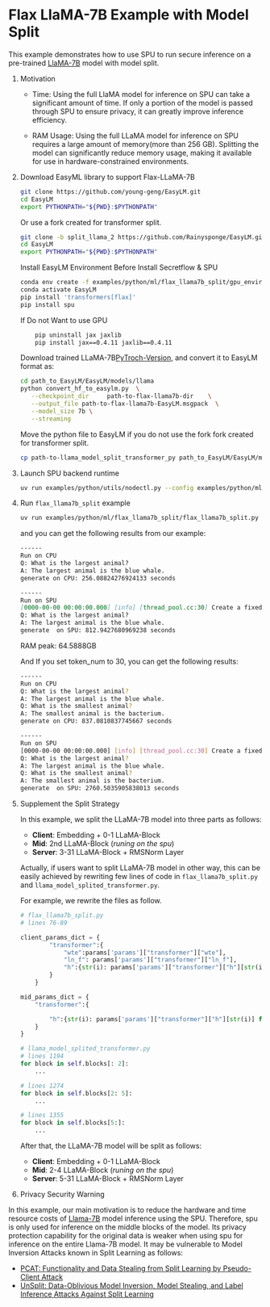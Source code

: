 # Flax LlaMA-7B Example with Model Split

This example demonstrates how to use SPU to run secure inference on a pre-trained
[LlaMA-7B](https://research.facebook.com/publications/llama-open-and-efficient-foundation-language-models/) model with model split.

1. Motivation

    - Time:
    Using the full LlaMA model for inference on SPU can take a significant amount of time.
    If only a portion of the model is passed through SPU to ensure privacy, it can greatly improve inference efficiency.

    - RAM Usage:
    Using the full LLaMA model for inference on SPU requires a large amount of memory(more than 256 GB).
    Splitting the model can significantly reduce memory usage, making it available for use in hardware-constrained environments.

2. Download EasyML library to support Flax-LLaMA-7B

    ```sh
    git clone https://github.com/young-geng/EasyLM.git
    cd EasyLM
    export PYTHONPATH="${PWD}:$PYTHONPATH"
    ```

    Or use a fork created for transformer split.

    ```sh
    git clone -b split_llama_2 https://github.com/Rainysponge/EasyLM.git
    cd EasyLM
    export PYTHONPATH="${PWD}:$PYTHONPATH"
    ```

    Install EasyLM Environment Before Install Secretflow & SPU

    ```sh
    conda env create -f examples/python/ml/flax_llama7b_split/gpu_environment.yml
    conda activate EasyLM
    pip install 'transformers[flax]'
    pip install spu
    ```

    If Do not Want to use GPU

    ```sh
        pip uninstall jax jaxlib
        pip install jax==0.4.11 jaxlib==0.4.11
    ```

    Download trained LLaMA-7B[PyTroch-Version]("https://github.com/facebookresearch/llama"), and convert it to EasyLM format as:

    ```sh
    cd path_to_EasyLM/EasyLM/models/llama
    python convert_hf_to_easylm.py  \
       --checkpoint_dir     path-to-flax-llama7b-dir    \
       --output_file path-to-flax-llama7b-EasyLM.msgpack  \
       --model_size 7b \
       --streaming
    ```

    Move the python file to EasyLM if you do not use the fork fork created for transformer split.

    ```sh
    cp path-to-llama_model_split_transformer_py path_to_EasyLM/EasyLM/models/llama
    ```

3. Launch SPU backend runtime

    ```sh
    uv run examples/python/utils/nodectl.py --config examples/python/ml/flax_llama7b_split/3pc.json up
    ```

4. Run `flax_llama7b_split` example

    ```sh
    uv run examples/python/ml/flax_llama7b_split/flax_llama7b_split.py --model_path path-to-flax-llama7b-EasyLM.msgpack  --tokenizer_path path-to-flax-llama7b-dir --config examples/python/ml/flax_llama7b_split/3pc.json
    ```

    and you can get the following results from our example:

    ```md
    ------
    Run on CPU
    Q: What is the largest animal?
    A: The largest animal is the blue whale.
    generate on CPU: 256.08824276924133 seconds

    ------
    Run on SPU
    [0000-00-00 00:00:00.000] [info] [thread_pool.cc:30] Create a fixed thread pool with size 127
    Q: What is the largest animal?
    A: The largest animal is the blue whale.
    generate  on SPU: 812.9427680969238 seconds
    ```

    RAM peak: 64.5888GB

    And If you set token_num to 30, you can get the following results:

    ```sh
   ------
    Run on CPU
    Q: What is the largest animal?
    A: The largest animal is the blue whale.
    Q: What is the smallest animal?
    A: The smallest animal is the bacterium.
    generate on CPU: 837.0810837745667 seconds

    ------
    Run on SPU
    [0000-00-00 00:00:00.000] [info] [thread_pool.cc:30] Create a fixed thread pool with size 127
    Q: What is the largest animal?
    A: The largest animal is the blue whale.
    Q: What is the smallest animal?
    A: The smallest animal is the bacterium.
    generate  on SPU: 2760.5035905838013 seconds
    ```

5. Supplement the Split Strategy

    In this example, we split the LLaMA-7B model into three parts as follows:

    - **Client**: Embedding + 0-1 LLaMA-Block
    - **Mid**: 2nd LLaMA-Block  (_runing on the spu_)
    - **Server**: 3-31 LLaMA-Block + RMSNorm Layer

    Actually, if users want to split LLaMA-7B model in other way, this can be easily achieved by rewriting few lines of code in `flax_llama7b_split.py`
    and `llama_model_splited_transformer.py`.

    For example, we rewrite the files as follow.

    ```python
    # flax_llama7b_split.py
    # lines 76-89

    client_params_dict = {
            "transformer":{
                "wte":params['params']["transformer"]["wte"],
                "ln_f": params['params']["transformer"]["ln_f"],
                "h":{str(i): params['params']["transformer"]["h"][str(i)] for i in range(2)}
            }
        }

    mid_params_dict = {
        "transformer":{

            "h":{str(i): params['params']["transformer"]["h"][str(i)] for i in range(2, 5)}
        }
    }
    ```

    ```python
    # llama_model_splited_transformer.py
    # lines 1194
    for block in self.blocks[: 2]:
        ...

    # lines 1274
    for block in self.blocks[2: 5]:
        ...

    # lines 1355
    for block in self.blocks[5:]:
        ...
    ```

    After that, the LLaMA-7B model will be split as follows:

    - **Client**: Embedding + 0-1 LLaMA-Block
    - **Mid**: 2-4 LLaMA-Block  (_runing on the spu_)
    - **Server**: 5-31 LLaMA-Block + RMSNorm Layer

6. Privacy Security Warning

In this example, our main motivation is to reduce the hardware and time resource costs of [Llama-7B](https://research.facebook.com/publications/llama-open-and-efficient-foundation-language-models/)
model inference using the SPU. Therefore, spu is only used for inference on the middle blocks of the model.
Its privacy protection capability for the original data is weaker when using spu for inference on the entire Llama-7B model.
It may be vulnerable to Model Inversion Attacks known in Split Learning as follows:

- [PCAT: Functionality and Data Stealing from Split Learning by Pseudo-Client Attack](https://www.usenix.org/system/files/usenixsecurity23-gao.pdf)
- [UnSplit: Data-Oblivious Model Inversion, Model Stealing, and Label Inference Attacks Against Split Learning](https://arxiv.org/pdf/2108.09033.pdf)
